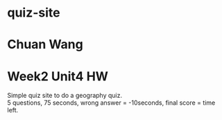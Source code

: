 # quiz-site
# Chuan Wang
# Week2 Unit4 HW
Simple quiz site to do a geography quiz.<br>
5 questions, 75 seconds, wrong answer = -10seconds, final score = time left.